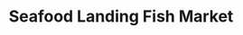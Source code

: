 ---
title: "Seafood Landing Fish Market"
url: /denver/seafood-landing-fish-market/
shop: Metzgerei
---